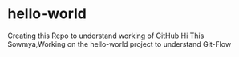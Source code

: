 # hello-world
Creating this Repo to understand working of GitHub
Hi This Sowmya,Working on the hello-world project to understand Git-Flow
